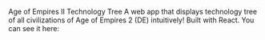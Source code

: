 Age of Empires II Technology Tree
A web app that displays technology tree of all civilizations of Age of Empires 2 (DE) intuitively! Built with React. You can see it here: 
